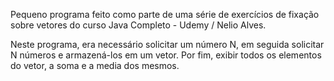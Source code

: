 Pequeno programa feito como parte de uma série de exercícios de fixação sobre vetores do curso Java Completo - Udemy / Nelio Alves.

Neste programa, era necessário solicitar um número N, em seguida solicitar N números e armazená-los em um vetor. Por fim, exibir todos os elementos do vetor, a soma e a media dos mesmos.
